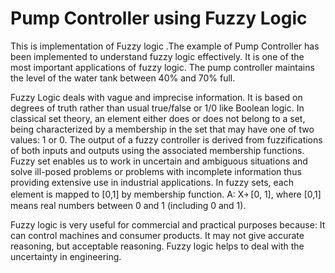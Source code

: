 # Pump Controller using Fuzzy Logic 
This is implementation of Fuzzy logic .The  example of  Pump Controller has been implemented  to understand fuzzy logic effectively.
It is one of the most important applications of fuzzy logic.
The pump controller maintains the level of the water tank between 40% and 70% full.

Fuzzy Logic deals with vague and imprecise information. It is based on degrees of truth rather than usual true/false or 1/0 like Boolean logic. In classical set theory, an element either does or does not belong to a set, being characterized by a membership in the set that may have one of two values: 1 or 0. The output of a fuzzy controller is derived from fuzzifications of both inputs and outputs using the associated membership functions. Fuzzy set enables us to work in uncertain and ambiguous situations and solve ill-posed problems or problems with incomplete information thus providing extensive use in industrial applications. In fuzzy sets, each element is mapped to [0,1] by membership function.
A: X￫ [0, 1], where [0,1] means real numbers between 0 and 1 (including 0 and 1).

Fuzzy logic is very useful for commercial and practical purposes because:
It can control machines and consumer products.
It may not give accurate reasoning, but acceptable reasoning.
Fuzzy logic helps to deal with the uncertainty in engineering.


